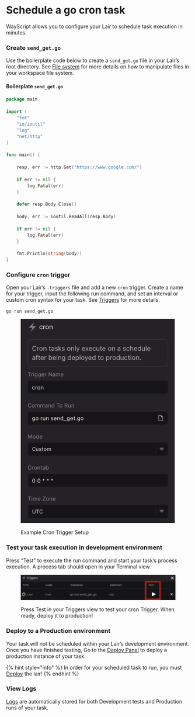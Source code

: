 # Schedule a go cron task

WayScript allows you to configure your Lair to schedule task execution in minutes.

### Create `send_get.go`

Use the boilerplate code below to create a `send_get.go` file in your Lair’s root directory. See [File system](../../platform/lairs/file-system.md) for more details on how to manipulate files in your workspace file system.

#### Boilerplate `send_get.go`

```go
package main

import (
    "fmt"
    "io/ioutil"
    "log"
    "net/http"
)

func main() {

    resp, err := http.Get("https://www.google.com/")

    if err != nil {
        log.Fatal(err)
    }

    defer resp.Body.Close()

    body, err := ioutil.ReadAll(resp.Body)

    if err != nil {
        log.Fatal(err)
    }

    fmt.Println(string(body))
}

```

### Configure `cron` trigger

Open your Lair’s `.triggers` file and add a new `cron` trigger. Create a name for your trigger, input the following run command, and set an interval or custom cron syntax for your task. See [Triggers](../../platform/lairs/triggers.md) for more details.

```
go run send_get.go
```

<figure><img src="../../.gitbook/assets/Screenshot 2023-02-02 at 3.51.52 PM.png" alt=""><figcaption><p>Example Cron Trigger Setup</p></figcaption></figure>

### Test your task execution in development environment

Press “Test” to execute the run command and start your task’s process execution. A process tab should open in your Terminal view.&#x20;

<figure><img src="../../.gitbook/assets/Screenshot 2023-02-02 at 3.51.37 PM.png" alt=""><figcaption><p>Press Test in your Triggers view to test your cron Trigger. When ready, deploy it to production!</p></figcaption></figure>

### Deploy to a Production environment

Your task will not be scheduled within your Lair’s development environment. Once you have finished testing, Go to the [Deploy Panel](../../platform/lairs/deployments.md) to deploy a production instance of your task.&#x20;

{% hint style="info" %}
In order for your scheduled task to run, you must [Deploy](../../platform/lairs/deployments.md) the lair!
{% endhint %}

### View Logs

[Logs](../../platform/lairs/logs.md) are automatically stored for both Development tests and Production runs of your task.
